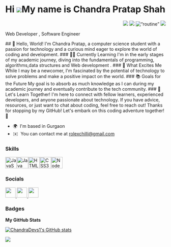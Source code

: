 Hi ![](https://user-images.githubusercontent.com/18350557/176309783-0785949b-9127-417c-8b55-ab5a4333674e.gif)My name is Chandra Pratap Shah
===========================================================================================================================================


<p align="right">
<img src =“https://i.gifer.com/5TMy.gif”>
  <img src=“https://media.giphy.com/media/bGgsc5mWoryfgKBx1u/giphy.gif” >
<img src=“https://media.giphy.com/media/USV0ym3bVWQJJmNu3N/giphy.gif” alt=“routine”>
<img src =“https://media.giphy.com/media/2IudUHdI075HL02Pkk/giphy.gif” >
</p>
Web Developer , Software Engineer


\## 🌱 Hello, World! I'm Chandra Pratap, a computer science student with a passion for technology and a curious mind eager to explore the world of coding and development. ### 👨‍💻 Currently Learning I'm in the early stages of my academic journey, diving into the fundamentals of programming, algorithms,data structures and Web development . ### 🚀 What Excites Me While I may be a newcomer, I'm fascinated by the potential of technology to solve problems and make a positive impact on the world. ### 📚 Goals for the Future My goal is to absorb as much knowledge as I can during my academic journey and eventually contribute to the tech community. ### 🤝 Let's Learn Together! I'm here to connect with fellow learners, experienced developers, and anyone passionate about technology. If you have advice, resources, or just want to chat about coding, feel free to reach out! Thanks for stopping by my GitHub! Let's embark on this coding adventure together! 🚀

* 🌍  I'm based in Gurgaon
* ✉️  You can contact me at [rolexchilli@gmail.com](mailto:rolexchilli@gmail.com)

### Skills


<p align="left">
<a href="https://developer.mozilla.org/en-US/docs/Web/JavaScript" target="_blank" rel="noreferrer"><img src="https://raw.githubusercontent.com/danielcranney/readme-generator/main/public/icons/skills/javascript-colored.svg" width="36" height="36" alt="JavaScript" /></a><a href="https://www.oracle.com/java/" target="_blank" rel="noreferrer"><img src="https://raw.githubusercontent.com/danielcranney/readme-generator/main/public/icons/skills/java-colored.svg" width="36" height="36" alt="Java" /></a><a href="https://developer.mozilla.org/en-US/docs/Glossary/HTML5" target="_blank" rel="noreferrer"><img src="https://raw.githubusercontent.com/danielcranney/readme-generator/main/public/icons/skills/html5-colored.svg" width="36" height="36" alt="HTML5" /></a><a href="https://www.w3.org/TR/CSS/#css" target="_blank" rel="noreferrer"><img src="https://raw.githubusercontent.com/danielcranney/readme-generator/main/public/icons/skills/css3-colored.svg" width="36" height="36" alt="CSS3" /></a><a href="https://nodejs.org/en/" target="_blank" rel="noreferrer"><img src="https://raw.githubusercontent.com/danielcranney/readme-generator/main/public/icons/skills/nodejs-colored.svg" width="36" height="36" alt="NodeJS" /></a>
</p>


### Socials

<p align="left"> <a href="https://www.github.com/ChandraDevs1" target="_blank" rel="noreferrer"> <picture> <source media="(prefers-color-scheme: dark)" srcset="https://raw.githubusercontent.com/danielcranney/readme-generator/main/public/icons/socials/github-dark.svg" /> <source media="(prefers-color-scheme: light)" srcset="https://raw.githubusercontent.com/danielcranney/readme-generator/main/public/icons/socials/github.svg" /> <img src="https://raw.githubusercontent.com/danielcranney/readme-generator/main/public/icons/socials/github.svg" width="32" height="32" /> </picture> </a> <a href="https://www.linkedin.com/in/chandraprataps18/" target="_blank" rel="noreferrer"> <picture> <source media="(prefers-color-scheme: dark)" srcset="https://raw.githubusercontent.com/danielcranney/readme-generator/main/public/icons/socials/linkedin-dark.svg" /> <source media="(prefers-color-scheme: light)" srcset="https://raw.githubusercontent.com/danielcranney/readme-generator/main/public/icons/socials/linkedin.svg" /> <img src="https://raw.githubusercontent.com/danielcranney/readme-generator/main/public/icons/socials/linkedin.svg" width="32" height="32" /> </picture> </a> <a href="https://www.x.com/ChandraDevs18" target="_blank" rel="noreferrer"> <picture> <source media="(prefers-color-scheme: dark)" srcset="https://raw.githubusercontent.com/danielcranney/readme-generator/main/public/icons/socials/twitter-dark.svg" /> <source media="(prefers-color-scheme: light)" srcset="https://raw.githubusercontent.com/danielcranney/readme-generator/main/public/icons/socials/twitter.svg" /> <img src="https://raw.githubusercontent.com/danielcranney/readme-generator/main/public/icons/socials/twitter.svg" width="32" height="32" /> </picture> </a></p>

### Badges

<b>My GitHub Stats</b>

<a href="http://www.github.com/ChandraDevs1"><img src="https://github-readme-stats.vercel.app/api?username=ChandraDevs1&show_icons=true&hide=&count_private=true&title_color=ffffff&text_color=84cc16&icon_color=6366f1&bg_color=1e3a8a&hide_border=true&show_icons=true" alt="ChandraDevs1's GitHub stats" /></a>

<a href="http://www.github.com/ChandraDevs1"><img src="https://github-readme-streak-stats.herokuapp.com/?user=ChandraDevs1&stroke=84cc16&background=1e3a8a&ring=ffffff&fire=ffffff&currStreakNum=84cc16&currStreakLabel=ffffff&sideNums=84cc16&sideLabels=84cc16&dates=84cc16&hide_border=true" /></a>
